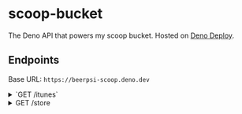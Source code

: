 # scoop-bucket
The Deno API that powers my scoop bucket. Hosted on [Deno Deploy](https://deno.com/deploy).

## Endpoints
Base URL: `https://beerpsi-scoop.deno.dev`

<details>
    <summary>`GET /itunes`</summary>

Information source: [The iPhone Wiki](https://www.theiphonewiki.com/wiki/ITunes)

Query parameters:
- `os` (`windows | macos`) 
- `type` (`x86 | x64 | older_video_cards`) Required if using `dl` and `os` is Windows
- `dl`: Leave blank to download latest version **with a download**, or specify a version yourself

If `dl` isn't specified, return JSON with information about iTunes versions, filtered by `os` and `type`:
```ts
interface ITunesVersion {
  version: string;
  qt_version: string | null;
  amds_version: string;
  aas_version: string | null;
  url: string | null;
  sha1sum: string | null;
  size: number | null;
}
```

Example: `GET /itunes?os=windows&type=x64`
```json
[
  {
    "version": "12.12.2.2",
    "qt_version": null,
    "amds_version": "15.0.0.16",
    "aas_version": null,
    "url": "https://secure-appldnld.apple.com/itunes12/002-16263-20211027-C3421E95-F58B-4691-BD76-672A0D346AFB/iTunes64Setup.exe",
    "sha1sum": "3f7bc94532951707939c9ab2c509297bb9422545",
    "size": 210241608
  },
  {
    "version": "12.12.3.5",
    "qt_version": null,
    "amds_version": "15.5.0.16",
    "aas_version": null,
    "url": "https://secure-appldnld.apple.com/itunes12/002-35070-20220304-5521E72A-137B-4F09-9844-45BEBA5C3B40/iTunes64Setup.exe",
    "sha1sum": "16292cc7627ddad126e5237a0c0801f1f659e055",
    "size": 209718344
  },
  // ...
]
```
</details>

<details>
    <summary>GET /store</summary>

Information source: https://store.rg-adguard.net

Query parameters:
```ts
interface Parameters {
    // Parameters passed upstream
    type: 'ProductId' | 'CategoryId' | 'url' | 'PackageFamilyName';
    url: string;
    ring: 'Fast' | 'Slow' | 'RP' | 'Retail';
    lang: 'en-US';

    // Filtering returned results
    id: string;
    version: string;
    arch: string;
    name: string;
    extension: string;

    // Download
    dl: any;
}
```

Response: `StoreData[]`
```ts
interface StoreData {
  id: string;
  version: string;
  arch: string;
  file: {
    url: string;
    name: string;
    extension: string;
    size: string;
    sha1sum: string
    expiry: string
  };
}
```

Example: `GET /store?type=url&url=https://www.microsoft.com/en-us/p/icloud/9pktq5699m62&ring=Retail&lang=en-US`
```json
[
  {
    "id": "AppleInc.iCloud",
    "version": "13.0.201.0",
    "arch": "x86",
    "file": {
      "url": "http://dl.delivery.mp.microsoft.com/filestreamingservice/files/029d5d56-67bb-4449-8d8e-d1bcf20fff22",
      "name": "AppleInc.iCloud_13.0.201.0_x86__nzyj5cx40ttqa.BlockMap",
      "extension": "BlockMap",
      "size": "315.63 KB",
      "sha1sum": "43fa28a7d2d7ac847ca530c65d299dfd6aadbddd",
      "expiry": "1970-01-01T00:00:00.000Z"
    }
  },
  {
    "id": "AppleInc.iCloud",
    "version": "13.0.201.0",
    "arch": "x86",
    "file": {
      "url": "http://tlu.dl.delivery.mp.microsoft.com/filestreamingservice/files/174bf1fc-865a-4ce2-af40-31e451020d6b?P1=1650855982&P2=404&P3=2&P4=TWk7dn720hd1nXRsyaW9G56e%252b8V0eKAie7SjClJlRquGqDlrVIzi5glZ%252foP2ZCHkUuvsAnLRtX9gj7sRh2ZXMQ%253d%253d",
      "name": "AppleInc.iCloud_13.0.201.0_x86__nzyj5cx40ttqa.appx",
      "extension": "appx",
      "size": "254.87 MB",
      "sha1sum": "c184b17f7edf695321a70d82f2ef1dbaab9c4fa2",
      "expiry": "2022-04-25T03:06:22.000Z"
    }
  },
  // ...
]
```
</details>
